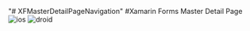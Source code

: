 "# XFMasterDetailPageNavigation" 
#Xamarin Forms Master Detail Page
![ios](https://user-images.githubusercontent.com/33056625/37923347-9246c946-314c-11e8-9840-6bcb083681a7.png)
![droid](https://user-images.githubusercontent.com/33056625/37923349-928237ec-314c-11e8-9ba5-26dcf0c11e68.PNG)
